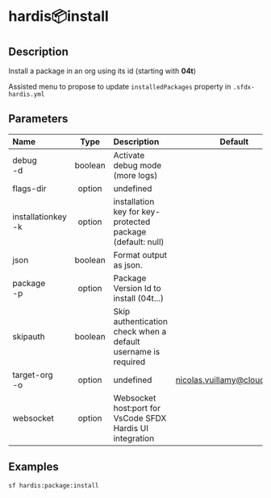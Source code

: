 <!-- This file has been generated with command 'sf hardis:doc:plugin:generate'. Please do not update it manually or it may be overwritten -->
# hardis:package:install

## Description

Install a package in an org using its id (starting with **04t**)

Assisted menu to propose to update `installedPackages` property in `.sfdx-hardis.yml`


## Parameters

| Name                   |  Type   | Description                                                   |             Default             | Required | Options |
|:-----------------------|:-------:|:--------------------------------------------------------------|:-------------------------------:|:--------:|:-------:|
| debug<br/>-d           | boolean | Activate debug mode (more logs)                               |                                 |          |         |
| flags-dir              | option  | undefined                                                     |                                 |          |         |
| installationkey<br/>-k | option  | installation key for key-protected package (default: null)    |                                 |          |         |
| json                   | boolean | Format output as json.                                        |                                 |          |         |
| package<br/>-p         | option  | Package Version Id to install (04t...)                        |                                 |          |         |
| skipauth               | boolean | Skip authentication check when a default username is required |                                 |          |         |
| target-org<br/>-o      | option  | undefined                                                     | <nicolas.vuillamy@cloudity.com> |          |         |
| websocket              | option  | Websocket host:port for VsCode SFDX Hardis UI integration     |                                 |          |         |

## Examples

```shell
sf hardis:package:install
```



